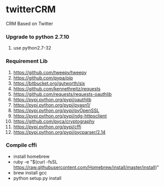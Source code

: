 # twitterCRM
CRM Based on Twitter
### Upgrade to python 2.7.10
 1. use python2.7-32
### Requirement Lib
 1. https://github.com/tweepy/tweepy
 2. https://github.com/pypa/pip
 3. https://bitbucket.org/gutworth/six
 4. https://github.com/kennethreitz/requests
 5. https://github.com/requests/requests-oauthlib
 6. https://pypi.python.org/pypi/oauthlib
 7. https://pypi.python.org/pypi/pyasn1/
 8. https://pypi.python.org/pypi/pyOpenSSL
 9. https://pypi.python.org/pypi/ndg-httpsclient
 10. https://github.com/pyca/cryptography
 11. https://pypi.python.org/pypi/cffi
 12. https://pypi.python.org/pypi/pycparser/2.14
 
### Compile cffi
 * install homebrew
 * ruby -e "$(curl -fsSL https://raw.githubusercontent.com/Homebrew/install/master/install)"
 * brew install gcc
 * python setup.py install
 
 